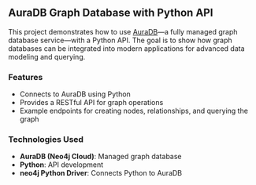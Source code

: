 ## AuraDB Graph Database with Python API

This project demonstrates how to use [AuraDB](https://neo4j.com/cloud/aura/)—a fully managed graph database service—with a Python API. The goal is to show how graph databases can be integrated into modern applications for advanced data modeling and querying.

### Features
- Connects to AuraDB using Python
- Provides a RESTful API for graph operations
- Example endpoints for creating nodes, relationships, and querying the graph

### Technologies Used
- **AuraDB (Neo4j Cloud)**: Managed graph database
- **Python**: API development
- **neo4j Python Driver**: Connects Python to AuraDB